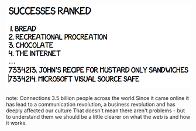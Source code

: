 
![alt text](./resources/successes_ranked.png "Logo Title Text 1")

note:
    Connections 3.5 billion people across the world
    Since it came online it has lead to a communication revolution, a business revolution and has deeply affected our culture
    That doesn't mean there aren't problems - but to understand them we should be a little clearer on what the web is and how it works.
